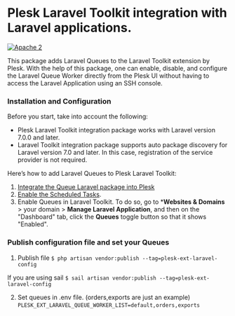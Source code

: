 # Plesk Laravel Toolkit integration with Laravel applications.

[![Apache 2](http://img.shields.io/badge/license-Apache%202-blue.svg)](http://www.apache.org/licenses/LICENSE-2.0)

This package adds Laravel Queues to the Laravel Toolkit extension by Plesk. With the help of this package, one can enable, disable, and configure the Laravel Queue Worker directly from the Plesk UI without having to access the Laravel Application using an SSH console.

### Installation and Configuration

Before you start, take into account the following:

-  Plesk Laravel Toolkit integration package works with Laravel version 7.0.0 and later.
-  Laravel Toolkit integration package supports auto package discovery for Laravel version 7.0 and later. In this case, registration of the service provider is not required.


Here’s how to add Laravel Queues to Plesk Laravel Toolkit:

1. [Integrate the Queue Laravel package into Plesk](https://support.plesk.com/hc/en-us/articles/9574602107410)
2. [Enable the Scheduled Tasks](https://docs.plesk.com/en-US/obsidian/administrator-guide/website-management/laravel-toolkit.80010/#viewing-your-application-s-scheduled-tasks).
3. Enable Queues in Laravel Toolkit. To do so, go to ***Websites & Domains** > your domain > **Manage Laravel Application**, and then on the "Dashboard" tab, click the **Queues** toggle button so that it shows "Enabled".

### Publish configuration file and set your Queues
1. Publish file
`$ php artisan vendor:publish --tag=plesk-ext-laravel-config`

If you are using sail
`$ sail artisan vendor:publish --tag=plesk-ext-laravel-config`

2. Set queues in .env file. (orders,exports are just an example)
`PLESK_EXT_LARAVEL_QUEUE_WORKER_LIST=default,orders,exports`
